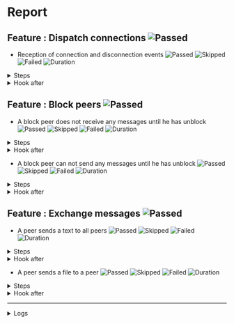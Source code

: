 # Report

## Feature : Dispatch connections ![Passed](https://img.shields.io/badge/Passed-green)

- Reception of connection and disconnection events ![Passed](https://img.shields.io/badge/18-Passed-green) ![Skipped](https://img.shields.io/badge/0-Skipped-yellow) ![Failed](https://img.shields.io/badge/0-Failed-red) ![Duration](https://img.shields.io/badge/6s-923ms-blue)

<details>
<summary>Steps</summary>

  - the following peers are started (line 4) ![Passed](https://img.shields.io/badge/Passed-green) ![Duration](https://img.shields.io/badge/3s-474ms-blue)
  - the peer "P1" connects to "P0" (line 10) ![Passed](https://img.shields.io/badge/Passed-green) ![Duration](https://img.shields.io/badge/0s-3ms-blue)
  - the peer "P0" receives (line 11) ![Passed](https://img.shields.io/badge/Passed-green) ![Duration](https://img.shields.io/badge/0s-1ms-blue)
  - the peer "P1" receives (line 14) ![Passed](https://img.shields.io/badge/Passed-green) ![Duration](https://img.shields.io/badge/0s-1ms-blue)
  - the peer "P2" connects to "P0" (line 17) ![Passed](https://img.shields.io/badge/Passed-green) ![Duration](https://img.shields.io/badge/0s-6ms-blue)
  - the peer "P0" receives (line 18) ![Passed](https://img.shields.io/badge/Passed-green) ![Duration](https://img.shields.io/badge/0s-4ms-blue)
  - the peer "P1" receives (line 21) ![Passed](https://img.shields.io/badge/Passed-green) ![Duration](https://img.shields.io/badge/0s-3ms-blue)
  - the peer "P2" receives (line 24) ![Passed](https://img.shields.io/badge/Passed-green) ![Duration](https://img.shields.io/badge/0s-2ms-blue)
  - the peer "P3" connects to "P0" (line 28) ![Passed](https://img.shields.io/badge/Passed-green) ![Duration](https://img.shields.io/badge/0s-2ms-blue)
  - the peer "P0" receives (line 29) ![Passed](https://img.shields.io/badge/Passed-green) ![Duration](https://img.shields.io/badge/0s-1ms-blue)
  - the peer "P1" receives (line 32) ![Passed](https://img.shields.io/badge/Passed-green) ![Duration](https://img.shields.io/badge/0s-404ms-blue)
  - the peer "P2" receives (line 35) ![Passed](https://img.shields.io/badge/Passed-green) ![Duration](https://img.shields.io/badge/2s-2ms-blue)
  - the peer "P3" receives (line 38) ![Passed](https://img.shields.io/badge/Passed-green) ![Duration](https://img.shields.io/badge/0s-403ms-blue)
  - the peer "P2" disconnects (line 43) ![Passed](https://img.shields.io/badge/Passed-green) ![Duration](https://img.shields.io/badge/0s-3ms-blue)
  - the peer "P0" receives (line 44) ![Passed](https://img.shields.io/badge/Passed-green) ![Duration](https://img.shields.io/badge/0s-1ms-blue)
  - the peer "P1" receives (line 47) ![Passed](https://img.shields.io/badge/Passed-green) ![Duration](https://img.shields.io/badge/0s-1ms-blue)
  - the peer "P3" receives (line 50) ![Passed](https://img.shields.io/badge/Passed-green) ![Duration](https://img.shields.io/badge/0s-602ms-blue)
  - the peer "P2" receives (line 53) ![Passed](https://img.shields.io/badge/Passed-green) ![Duration](https://img.shields.io/badge/0s-1ms-blue)
</details>



<details>
<summary>Hook after</summary>

- ![Passed](https://img.shields.io/badge/Passed-green) ![Duration](https://img.shields.io/badge/0s-402ms-blue)
</details>



## Feature : Block peers ![Passed](https://img.shields.io/badge/Passed-green)

- A block peer does not receive any messages until he has unblock ![Passed](https://img.shields.io/badge/17-Passed-green) ![Skipped](https://img.shields.io/badge/0-Skipped-yellow) ![Failed](https://img.shields.io/badge/0-Failed-red) ![Duration](https://img.shields.io/badge/6s-619ms-blue)

<details>
<summary>Steps</summary>

  - the following peers are started (line 4) ![Passed](https://img.shields.io/badge/Passed-green) ![Duration](https://img.shields.io/badge/3s-472ms-blue)
  - the peer "P1" connects to "P0" (line 9) ![Passed](https://img.shields.io/badge/Passed-green) ![Duration](https://img.shields.io/badge/0s-3ms-blue)
  - the peer "P1" receives (line 10) ![Passed](https://img.shields.io/badge/Passed-green) ![Duration](https://img.shields.io/badge/0s-1ms-blue)
  - the peer "P0" receives (line 13) ![Passed](https://img.shields.io/badge/Passed-green) ![Duration](https://img.shields.io/badge/0s-1ms-blue)
  - the peer "P2" connects to "P0" (line 16) ![Passed](https://img.shields.io/badge/Passed-green) ![Duration](https://img.shields.io/badge/0s-7ms-blue)
  - the peer "P1" receives (line 17) ![Passed](https://img.shields.io/badge/Passed-green) ![Duration](https://img.shields.io/badge/0s-4ms-blue)
  - the peer "P0" receives (line 20) ![Passed](https://img.shields.io/badge/Passed-green) ![Duration](https://img.shields.io/badge/0s-3ms-blue)
  - the peer "P2" receives (line 23) ![Passed](https://img.shields.io/badge/Passed-green) ![Duration](https://img.shields.io/badge/0s-2ms-blue)
  - the peer "P1" blocks the peer "P2" (line 27) ![Passed](https://img.shields.io/badge/Passed-green) ![Duration](https://img.shields.io/badge/0s-1ms-blue)
  - the peer "P2" receives (line 28) ![Passed](https://img.shields.io/badge/Passed-green) ![Duration](https://img.shields.io/badge/0s-2ms-blue)
  - the peer "P1" sends "I am a peer" to "all" (line 31) ![Passed](https://img.shields.io/badge/Passed-green) ![Duration](https://img.shields.io/badge/0s-403ms-blue)
  - the peer "P0" receives (line 32) ![Passed](https://img.shields.io/badge/Passed-green) ![Duration](https://img.shields.io/badge/1s-2ms-blue)
  - the peer "P2" does not receives (line 35) ![Passed](https://img.shields.io/badge/Passed-green) ![Duration](https://img.shields.io/badge/1s-404ms-blue)
  - the peer "P1" unblocks the peer "P2" (line 38) ![Passed](https://img.shields.io/badge/Passed-green) ![Duration](https://img.shields.io/badge/0s-1ms-blue)
  - the peer "P2" receives (line 39) ![Passed](https://img.shields.io/badge/Passed-green) ![Duration](https://img.shields.io/badge/0s-2ms-blue)
  - the peer "P1" sends "Hello" to "all" (line 42) ![Passed](https://img.shields.io/badge/Passed-green) ![Duration](https://img.shields.io/badge/0s-1ms-blue)
  - the peer "P2" receives (line 43) ![Passed](https://img.shields.io/badge/Passed-green) ![Duration](https://img.shields.io/badge/0s-302ms-blue)
</details>



<details>
<summary>Hook after</summary>

- ![Passed](https://img.shields.io/badge/Passed-green) ![Duration](https://img.shields.io/badge/0s-302ms-blue)
</details>


- A block peer can not send any messages until he has unblock ![Passed](https://img.shields.io/badge/17-Passed-green) ![Skipped](https://img.shields.io/badge/0-Skipped-yellow) ![Failed](https://img.shields.io/badge/0-Failed-red) ![Duration](https://img.shields.io/badge/6s-317ms-blue)

<details>
<summary>Steps</summary>

  - the following peers are started (line 48) ![Passed](https://img.shields.io/badge/Passed-green) ![Duration](https://img.shields.io/badge/3s-472ms-blue)
  - the peer "P1" connects to "P0" (line 53) ![Passed](https://img.shields.io/badge/Passed-green) ![Duration](https://img.shields.io/badge/0s-1ms-blue)
  - the peer "P1" receives (line 54) ![Passed](https://img.shields.io/badge/Passed-green) ![Duration](https://img.shields.io/badge/0s-2ms-blue)
  - the peer "P0" receives (line 57) ![Passed](https://img.shields.io/badge/Passed-green) ![Duration](https://img.shields.io/badge/0s-1ms-blue)
  - the peer "P2" connects to "P0" (line 60) ![Passed](https://img.shields.io/badge/Passed-green) ![Duration](https://img.shields.io/badge/0s-1ms-blue)
  - the peer "P1" receives (line 61) ![Passed](https://img.shields.io/badge/Passed-green) ![Duration](https://img.shields.io/badge/0s-7ms-blue)
  - the peer "P0" receives (line 64) ![Passed](https://img.shields.io/badge/Passed-green) ![Duration](https://img.shields.io/badge/0s-4ms-blue)
  - the peer "P2" receives (line 67) ![Passed](https://img.shields.io/badge/Passed-green) ![Duration](https://img.shields.io/badge/0s-3ms-blue)
  - the peer "P2" blocks the peer "P1" (line 71) ![Passed](https://img.shields.io/badge/Passed-green) ![Duration](https://img.shields.io/badge/0s-2ms-blue)
  - the peer "P1" receives (line 72) ![Passed](https://img.shields.io/badge/Passed-green) ![Duration](https://img.shields.io/badge/0s-2ms-blue)
  - the peer "P1" sends "I am a peer" to "all" (line 75) ![Passed](https://img.shields.io/badge/Passed-green) ![Duration](https://img.shields.io/badge/0s-404ms-blue)
  - the peer "P0" receives (line 76) ![Passed](https://img.shields.io/badge/Passed-green) ![Duration](https://img.shields.io/badge/0s-2ms-blue)
  - the peer "P2" does not receives (line 79) ![Passed](https://img.shields.io/badge/Passed-green) ![Duration](https://img.shields.io/badge/2s-2ms-blue)
  - the peer "P2" unblocks the peer "P1" (line 82) ![Passed](https://img.shields.io/badge/Passed-green) ![Duration](https://img.shields.io/badge/0s-403ms-blue)
  - the peer "P1" receives (line 83) ![Passed](https://img.shields.io/badge/Passed-green) ![Duration](https://img.shields.io/badge/0s-2ms-blue)
  - the peer "P1" sends "Hello" to "all" (line 86) ![Passed](https://img.shields.io/badge/Passed-green) ![Duration](https://img.shields.io/badge/0s-2ms-blue)
  - the peer "P2" receives (line 87) ![Passed](https://img.shields.io/badge/Passed-green) ![Duration](https://img.shields.io/badge/0s-1ms-blue)
</details>



<details>
<summary>Hook after</summary>

- ![Passed](https://img.shields.io/badge/Passed-green) ![Duration](https://img.shields.io/badge/0s-602ms-blue)
</details>



## Feature : Exchange messages ![Passed](https://img.shields.io/badge/Passed-green)

- A peer sends a text to all peers ![Passed](https://img.shields.io/badge/13-Passed-green) ![Skipped](https://img.shields.io/badge/0-Skipped-yellow) ![Failed](https://img.shields.io/badge/0-Failed-red) ![Duration](https://img.shields.io/badge/5s-907ms-blue)

<details>
<summary>Steps</summary>

  - the following peers are started (line 4) ![Passed](https://img.shields.io/badge/Passed-green) ![Duration](https://img.shields.io/badge/3s-471ms-blue)
  - the peer "P1" connects to "P0" (line 10) ![Passed](https://img.shields.io/badge/Passed-green) ![Duration](https://img.shields.io/badge/0s-3ms-blue)
  - the peer "P0" receives (line 11) ![Passed](https://img.shields.io/badge/Passed-green) ![Duration](https://img.shields.io/badge/0s-1ms-blue)
  - the peer "P2" connects to "P0" (line 14) ![Passed](https://img.shields.io/badge/Passed-green) ![Duration](https://img.shields.io/badge/0s-1ms-blue)
  - the peer "P0" receives (line 15) ![Passed](https://img.shields.io/badge/Passed-green) ![Duration](https://img.shields.io/badge/0s-6ms-blue)
  - the peer "P3" connects to "P0" (line 18) ![Passed](https://img.shields.io/badge/Passed-green) ![Duration](https://img.shields.io/badge/0s-3ms-blue)
  - the peer "P0" receives (line 19) ![Passed](https://img.shields.io/badge/Passed-green) ![Duration](https://img.shields.io/badge/0s-4ms-blue)
  - the peer "P2" receives (line 22) ![Passed](https://img.shields.io/badge/Passed-green) ![Duration](https://img.shields.io/badge/0s-3ms-blue)
  - the peer "P3" receives (line 27) ![Passed](https://img.shields.io/badge/Passed-green) ![Duration](https://img.shields.io/badge/0s-1ms-blue)
  - the peer "P1" sends "Hello all" to "all" (line 32) ![Passed](https://img.shields.io/badge/Passed-green) ![Duration](https://img.shields.io/badge/0s-2ms-blue)
  - the peer "P0" receives (line 33) ![Passed](https://img.shields.io/badge/Passed-green) ![Duration](https://img.shields.io/badge/0s-404ms-blue)
  - the peer "P2" receives (line 36) ![Passed](https://img.shields.io/badge/Passed-green) ![Duration](https://img.shields.io/badge/1s-2ms-blue)
  - the peer "P3" receives (line 39) ![Passed](https://img.shields.io/badge/Passed-green) ![Duration](https://img.shields.io/badge/1s-2ms-blue)
</details>



<details>
<summary>Hook after</summary>

- ![Passed](https://img.shields.io/badge/Passed-green) ![Duration](https://img.shields.io/badge/0s-403ms-blue)
</details>


- A peer sends a file to a peer ![Passed](https://img.shields.io/badge/11-Passed-green) ![Skipped](https://img.shields.io/badge/0-Skipped-yellow) ![Failed](https://img.shields.io/badge/0-Failed-red) ![Duration](https://img.shields.io/badge/3s-497ms-blue)

<details>
<summary>Steps</summary>

  - the following peers are started (line 44) ![Passed](https://img.shields.io/badge/Passed-green) ![Duration](https://img.shields.io/badge/3s-467ms-blue)
  - the peer "P1" connects to "P0" (line 50) ![Passed](https://img.shields.io/badge/Passed-green) ![Duration](https://img.shields.io/badge/0s-3ms-blue)
  - the peer "P0" receives (line 51) ![Passed](https://img.shields.io/badge/Passed-green) ![Duration](https://img.shields.io/badge/0s-1ms-blue)
  - the peer "P2" connects to "P0" (line 54) ![Passed](https://img.shields.io/badge/Passed-green) ![Duration](https://img.shields.io/badge/0s-1ms-blue)
  - the peer "P0" receives (line 55) ![Passed](https://img.shields.io/badge/Passed-green) ![Duration](https://img.shields.io/badge/0s-1ms-blue)
  - the peer "P3" connects to "P0" (line 58) ![Passed](https://img.shields.io/badge/Passed-green) ![Duration](https://img.shields.io/badge/0s-7ms-blue)
  - the peer "P0" receives (line 59) ![Passed](https://img.shields.io/badge/Passed-green) ![Duration](https://img.shields.io/badge/0s-3ms-blue)
  - the peer "P2" receives (line 62) ![Passed](https://img.shields.io/badge/Passed-green) ![Duration](https://img.shields.io/badge/0s-3ms-blue)
  - the peer "P3" receives (line 67) ![Passed](https://img.shields.io/badge/Passed-green) ![Duration](https://img.shields.io/badge/0s-2ms-blue)
  - the peer "P2" sends "file:/tests/test.txt" to "P1" (line 72) ![Passed](https://img.shields.io/badge/Passed-green) ![Duration](https://img.shields.io/badge/0s-2ms-blue)
  - the peer "P1" receives (line 73) ![Passed](https://img.shields.io/badge/Passed-green) ![Duration](https://img.shields.io/badge/0s-2ms-blue)
</details>



<details>
<summary>Hook after</summary>

- ![Passed](https://img.shields.io/badge/Passed-green) ![Duration](https://img.shields.io/badge/0s-403ms-blue)
</details>


---


<details>
<summary>Logs</summary>

```
  2023-10-06T13:59:07.343366Z  INFO rudp2plib::thread: Peer started on port 9000.
    at src/thread.rs:101

  2023-10-06T13:59:07.439361Z  INFO rudp2plib::thread: Peer started on port 9001.
    at src/thread.rs:101

  2023-10-06T13:59:07.557597Z  INFO rudp2plib::thread: Peer started on port 9002.
    at src/thread.rs:101

  2023-10-06T13:59:07.705378Z  INFO rudp2plib::thread: Peer started on port 9003.
    at src/thread.rs:101

  2023-10-06T13:59:07.859034Z  INFO rudp2plib::thread: Peer started on port 9100.
    at src/thread.rs:101

  2023-10-06T13:59:08.099012Z  INFO rudp2plib::thread: Peer started on port 9101.
    at src/thread.rs:101

  2023-10-06T13:59:08.492075Z  INFO rudp2plib::thread: Peer started on port 9102.
    at src/thread.rs:101

  2023-10-06T13:59:08.602965Z  INFO rudp2plib::thread: Peer started on port 9200.
    at src/thread.rs:101

  2023-10-06T13:59:08.842996Z  INFO rudp2plib::thread: Peer started on port 9201.
    at src/thread.rs:101

  2023-10-06T13:59:08.910720Z  INFO rudp2plib::thread: Peer started on port 9202.
    at src/thread.rs:101

  2023-10-06T13:59:08.993226Z  INFO rudp2plib::thread: Peer started on port 9300.
    at src/thread.rs:101

  2023-10-06T13:59:09.138897Z  INFO rudp2plib::thread: Peer started on port 9301.
    at src/thread.rs:101

  2023-10-06T13:59:09.372928Z  INFO rudp2plib::thread: Peer started on port 9302.
    at src/thread.rs:101

  2023-10-06T13:59:09.583511Z  INFO rudp2plib::thread: Peer started on port 9303.
    at src/thread.rs:101

  2023-10-06T13:59:09.688442Z  INFO rudp2plib::thread: Peer started on port 9400.
    at src/thread.rs:101

  2023-10-06T13:59:09.851190Z  INFO rudp2plib::thread: Peer started on port 9401.
    at src/thread.rs:101

  2023-10-06T13:59:10.292914Z  INFO rudp2plib::thread: Peer started on port 9402.
    at src/thread.rs:101

  2023-10-06T13:59:10.707010Z  INFO rudp2plib::thread: Peer started on port 9403.
    at src/thread.rs:101

  2023-10-06T13:59:10.737259Z  INFO rudp2plib::thread: Peer stopped on port 9403.
    at src/thread.rs:136

  2023-10-06T13:59:10.837888Z  INFO rudp2plib::thread: Peer stopped on port 9401.
    at src/thread.rs:136

  2023-10-06T13:59:10.938532Z  INFO rudp2plib::thread: Peer stopped on port 9402.
    at src/thread.rs:136

  2023-10-06T13:59:11.038616Z  INFO rudp2plib::thread: Peer stopped on port 9400.
    at src/thread.rs:136

  2023-10-06T13:59:13.145176Z  INFO rudp2plib::thread: Peer stopped on port 9301.
    at src/thread.rs:136

  2023-10-06T13:59:13.245616Z  INFO rudp2plib::thread: Peer stopped on port 9302.
    at src/thread.rs:136

  2023-10-06T13:59:13.346002Z  INFO rudp2plib::thread: Peer stopped on port 9303.
    at src/thread.rs:136

  2023-10-06T13:59:13.446361Z  INFO rudp2plib::thread: Peer stopped on port 9300.
    at src/thread.rs:136

  2023-10-06T13:59:13.553837Z  INFO rudp2plib::thread: Peer stopped on port 9200.
    at src/thread.rs:136

  2023-10-06T13:59:13.654146Z  INFO rudp2plib::thread: Peer stopped on port 9201.
    at src/thread.rs:136

  2023-10-06T13:59:13.754625Z  INFO rudp2plib::thread: Peer stopped on port 9202.
    at src/thread.rs:136

  2023-10-06T13:59:13.855614Z  INFO rudp2plib::thread: Peer stopped on port 9100.
    at src/thread.rs:136

  2023-10-06T13:59:13.955711Z  INFO rudp2plib::thread: Peer stopped on port 9102.
    at src/thread.rs:136

  2023-10-06T13:59:14.056251Z  INFO rudp2plib::thread: Peer stopped on port 9101.
    at src/thread.rs:136

  2023-10-06T13:59:14.158410Z  INFO rudp2plib::thread: Peer stopped on port 9003.
    at src/thread.rs:136

  2023-10-06T13:59:14.258610Z  INFO rudp2plib::thread: Peer stopped on port 9002.
    at src/thread.rs:136

  2023-10-06T13:59:14.359179Z  INFO rudp2plib::thread: Peer stopped on port 9000.
    at src/thread.rs:136

  2023-10-06T13:59:14.459243Z  INFO rudp2plib::thread: Peer stopped on port 9001.
    at src/thread.rs:136

  2023-10-06T13:59:07.343366Z  INFO rudp2plib::thread: Peer started on port 9000.
    at src/thread.rs:101

  2023-10-06T13:59:07.439361Z  INFO rudp2plib::thread: Peer started on port 9001.
    at src/thread.rs:101

  2023-10-06T13:59:07.557597Z  INFO rudp2plib::thread: Peer started on port 9002.
    at src/thread.rs:101

  2023-10-06T13:59:07.705378Z  INFO rudp2plib::thread: Peer started on port 9003.
    at src/thread.rs:101

  2023-10-06T13:59:07.859034Z  INFO rudp2plib::thread: Peer started on port 9100.
    at src/thread.rs:101

  2023-10-06T13:59:08.099012Z  INFO rudp2plib::thread: Peer started on port 9101.
    at src/thread.rs:101

  2023-10-06T13:59:08.492075Z  INFO rudp2plib::thread: Peer started on port 9102.
    at src/thread.rs:101

  2023-10-06T13:59:08.602965Z  INFO rudp2plib::thread: Peer started on port 9200.
    at src/thread.rs:101

  2023-10-06T13:59:08.842996Z  INFO rudp2plib::thread: Peer started on port 9201.
    at src/thread.rs:101

  2023-10-06T13:59:08.910720Z  INFO rudp2plib::thread: Peer started on port 9202.
    at src/thread.rs:101

  2023-10-06T13:59:08.993226Z  INFO rudp2plib::thread: Peer started on port 9300.
    at src/thread.rs:101

  2023-10-06T13:59:09.138897Z  INFO rudp2plib::thread: Peer started on port 9301.
    at src/thread.rs:101

  2023-10-06T13:59:09.372928Z  INFO rudp2plib::thread: Peer started on port 9302.
    at src/thread.rs:101

  2023-10-06T13:59:09.583511Z  INFO rudp2plib::thread: Peer started on port 9303.
    at src/thread.rs:101

  2023-10-06T13:59:09.688442Z  INFO rudp2plib::thread: Peer started on port 9400.
    at src/thread.rs:101

  2023-10-06T13:59:09.851190Z  INFO rudp2plib::thread: Peer started on port 9401.
    at src/thread.rs:101

  2023-10-06T13:59:10.292914Z  INFO rudp2plib::thread: Peer started on port 9402.
    at src/thread.rs:101

  2023-10-06T13:59:10.707010Z  INFO rudp2plib::thread: Peer started on port 9403.
    at src/thread.rs:101

  2023-10-06T13:59:10.737259Z  INFO rudp2plib::thread: Peer stopped on port 9403.
    at src/thread.rs:136

  2023-10-06T13:59:10.837888Z  INFO rudp2plib::thread: Peer stopped on port 9401.
    at src/thread.rs:136

  2023-10-06T13:59:10.938532Z  INFO rudp2plib::thread: Peer stopped on port 9402.
    at src/thread.rs:136

  2023-10-06T13:59:11.038616Z  INFO rudp2plib::thread: Peer stopped on port 9400.
    at src/thread.rs:136

  2023-10-06T13:59:13.145176Z  INFO rudp2plib::thread: Peer stopped on port 9301.
    at src/thread.rs:136

  2023-10-06T13:59:13.245616Z  INFO rudp2plib::thread: Peer stopped on port 9302.
    at src/thread.rs:136

  2023-10-06T13:59:13.346002Z  INFO rudp2plib::thread: Peer stopped on port 9303.
    at src/thread.rs:136

  2023-10-06T13:59:13.446361Z  INFO rudp2plib::thread: Peer stopped on port 9300.
    at src/thread.rs:136

  2023-10-06T13:59:13.553837Z  INFO rudp2plib::thread: Peer stopped on port 9200.
    at src/thread.rs:136

  2023-10-06T13:59:13.654146Z  INFO rudp2plib::thread: Peer stopped on port 9201.
    at src/thread.rs:136

  2023-10-06T13:59:13.754625Z  INFO rudp2plib::thread: Peer stopped on port 9202.
    at src/thread.rs:136

  2023-10-06T13:59:13.855614Z  INFO rudp2plib::thread: Peer stopped on port 9100.
    at src/thread.rs:136

  2023-10-06T13:59:13.955711Z  INFO rudp2plib::thread: Peer stopped on port 9102.
    at src/thread.rs:136

  2023-10-06T13:59:14.056251Z  INFO rudp2plib::thread: Peer stopped on port 9101.
    at src/thread.rs:136

  2023-10-06T13:59:14.158410Z  INFO rudp2plib::thread: Peer stopped on port 9003.
    at src/thread.rs:136

  2023-10-06T13:59:14.258610Z  INFO rudp2plib::thread: Peer stopped on port 9002.
    at src/thread.rs:136

  2023-10-06T13:59:14.359179Z  INFO rudp2plib::thread: Peer stopped on port 9000.
    at src/thread.rs:136

  2023-10-06T13:59:14.459243Z  INFO rudp2plib::thread: Peer stopped on port 9001.
    at src/thread.rs:136

  2023-10-06T13:59:07.343366Z  INFO rudp2plib::thread: Peer started on port 9000.
    at src/thread.rs:101

  2023-10-06T13:59:07.439361Z  INFO rudp2plib::thread: Peer started on port 9001.
    at src/thread.rs:101

  2023-10-06T13:59:07.557597Z  INFO rudp2plib::thread: Peer started on port 9002.
    at src/thread.rs:101

  2023-10-06T13:59:07.705378Z  INFO rudp2plib::thread: Peer started on port 9003.
    at src/thread.rs:101

  2023-10-06T13:59:07.859034Z  INFO rudp2plib::thread: Peer started on port 9100.
    at src/thread.rs:101

  2023-10-06T13:59:08.099012Z  INFO rudp2plib::thread: Peer started on port 9101.
    at src/thread.rs:101

  2023-10-06T13:59:08.492075Z  INFO rudp2plib::thread: Peer started on port 9102.
    at src/thread.rs:101

  2023-10-06T13:59:08.602965Z  INFO rudp2plib::thread: Peer started on port 9200.
    at src/thread.rs:101

  2023-10-06T13:59:08.842996Z  INFO rudp2plib::thread: Peer started on port 9201.
    at src/thread.rs:101

  2023-10-06T13:59:08.910720Z  INFO rudp2plib::thread: Peer started on port 9202.
    at src/thread.rs:101

  2023-10-06T13:59:08.993226Z  INFO rudp2plib::thread: Peer started on port 9300.
    at src/thread.rs:101

  2023-10-06T13:59:09.138897Z  INFO rudp2plib::thread: Peer started on port 9301.
    at src/thread.rs:101

  2023-10-06T13:59:09.372928Z  INFO rudp2plib::thread: Peer started on port 9302.
    at src/thread.rs:101

  2023-10-06T13:59:09.583511Z  INFO rudp2plib::thread: Peer started on port 9303.
    at src/thread.rs:101

  2023-10-06T13:59:09.688442Z  INFO rudp2plib::thread: Peer started on port 9400.
    at src/thread.rs:101

  2023-10-06T13:59:09.851190Z  INFO rudp2plib::thread: Peer started on port 9401.
    at src/thread.rs:101

  2023-10-06T13:59:10.292914Z  INFO rudp2plib::thread: Peer started on port 9402.
    at src/thread.rs:101

  2023-10-06T13:59:10.707010Z  INFO rudp2plib::thread: Peer started on port 9403.
    at src/thread.rs:101

  2023-10-06T13:59:10.737259Z  INFO rudp2plib::thread: Peer stopped on port 9403.
    at src/thread.rs:136

  2023-10-06T13:59:10.837888Z  INFO rudp2plib::thread: Peer stopped on port 9401.
    at src/thread.rs:136

  2023-10-06T13:59:10.938532Z  INFO rudp2plib::thread: Peer stopped on port 9402.
    at src/thread.rs:136

  2023-10-06T13:59:11.038616Z  INFO rudp2plib::thread: Peer stopped on port 9400.
    at src/thread.rs:136

  2023-10-06T13:59:13.145176Z  INFO rudp2plib::thread: Peer stopped on port 9301.
    at src/thread.rs:136

  2023-10-06T13:59:13.245616Z  INFO rudp2plib::thread: Peer stopped on port 9302.
    at src/thread.rs:136

  2023-10-06T13:59:13.346002Z  INFO rudp2plib::thread: Peer stopped on port 9303.
    at src/thread.rs:136

  2023-10-06T13:59:13.446361Z  INFO rudp2plib::thread: Peer stopped on port 9300.
    at src/thread.rs:136

  2023-10-06T13:59:13.553837Z  INFO rudp2plib::thread: Peer stopped on port 9200.
    at src/thread.rs:136

  2023-10-06T13:59:13.654146Z  INFO rudp2plib::thread: Peer stopped on port 9201.
    at src/thread.rs:136

  2023-10-06T13:59:13.754625Z  INFO rudp2plib::thread: Peer stopped on port 9202.
    at src/thread.rs:136

  2023-10-06T13:59:13.855614Z  INFO rudp2plib::thread: Peer stopped on port 9100.
    at src/thread.rs:136

  2023-10-06T13:59:13.955711Z  INFO rudp2plib::thread: Peer stopped on port 9102.
    at src/thread.rs:136

  2023-10-06T13:59:14.056251Z  INFO rudp2plib::thread: Peer stopped on port 9101.
    at src/thread.rs:136

  2023-10-06T13:59:14.158410Z  INFO rudp2plib::thread: Peer stopped on port 9003.
    at src/thread.rs:136

  2023-10-06T13:59:14.258610Z  INFO rudp2plib::thread: Peer stopped on port 9002.
    at src/thread.rs:136

  2023-10-06T13:59:14.359179Z  INFO rudp2plib::thread: Peer stopped on port 9000.
    at src/thread.rs:136

  2023-10-06T13:59:14.459243Z  INFO rudp2plib::thread: Peer stopped on port 9001.
    at src/thread.rs:136

  2023-10-06T13:59:07.343366Z  INFO rudp2plib::thread: Peer started on port 9000.
    at src/thread.rs:101

  2023-10-06T13:59:07.439361Z  INFO rudp2plib::thread: Peer started on port 9001.
    at src/thread.rs:101

  2023-10-06T13:59:07.557597Z  INFO rudp2plib::thread: Peer started on port 9002.
    at src/thread.rs:101

  2023-10-06T13:59:07.705378Z  INFO rudp2plib::thread: Peer started on port 9003.
    at src/thread.rs:101

  2023-10-06T13:59:07.859034Z  INFO rudp2plib::thread: Peer started on port 9100.
    at src/thread.rs:101

  2023-10-06T13:59:08.099012Z  INFO rudp2plib::thread: Peer started on port 9101.
    at src/thread.rs:101

  2023-10-06T13:59:08.492075Z  INFO rudp2plib::thread: Peer started on port 9102.
    at src/thread.rs:101

  2023-10-06T13:59:08.602965Z  INFO rudp2plib::thread: Peer started on port 9200.
    at src/thread.rs:101

  2023-10-06T13:59:08.842996Z  INFO rudp2plib::thread: Peer started on port 9201.
    at src/thread.rs:101

  2023-10-06T13:59:08.910720Z  INFO rudp2plib::thread: Peer started on port 9202.
    at src/thread.rs:101

  2023-10-06T13:59:08.993226Z  INFO rudp2plib::thread: Peer started on port 9300.
    at src/thread.rs:101

  2023-10-06T13:59:09.138897Z  INFO rudp2plib::thread: Peer started on port 9301.
    at src/thread.rs:101

  2023-10-06T13:59:09.372928Z  INFO rudp2plib::thread: Peer started on port 9302.
    at src/thread.rs:101

  2023-10-06T13:59:09.583511Z  INFO rudp2plib::thread: Peer started on port 9303.
    at src/thread.rs:101

  2023-10-06T13:59:09.688442Z  INFO rudp2plib::thread: Peer started on port 9400.
    at src/thread.rs:101

  2023-10-06T13:59:09.851190Z  INFO rudp2plib::thread: Peer started on port 9401.
    at src/thread.rs:101

  2023-10-06T13:59:10.292914Z  INFO rudp2plib::thread: Peer started on port 9402.
    at src/thread.rs:101

  2023-10-06T13:59:10.707010Z  INFO rudp2plib::thread: Peer started on port 9403.
    at src/thread.rs:101

  2023-10-06T13:59:10.737259Z  INFO rudp2plib::thread: Peer stopped on port 9403.
    at src/thread.rs:136

  2023-10-06T13:59:10.837888Z  INFO rudp2plib::thread: Peer stopped on port 9401.
    at src/thread.rs:136

  2023-10-06T13:59:10.938532Z  INFO rudp2plib::thread: Peer stopped on port 9402.
    at src/thread.rs:136

  2023-10-06T13:59:11.038616Z  INFO rudp2plib::thread: Peer stopped on port 9400.
    at src/thread.rs:136

  2023-10-06T13:59:13.145176Z  INFO rudp2plib::thread: Peer stopped on port 9301.
    at src/thread.rs:136

  2023-10-06T13:59:13.245616Z  INFO rudp2plib::thread: Peer stopped on port 9302.
    at src/thread.rs:136

  2023-10-06T13:59:13.346002Z  INFO rudp2plib::thread: Peer stopped on port 9303.
    at src/thread.rs:136

  2023-10-06T13:59:13.446361Z  INFO rudp2plib::thread: Peer stopped on port 9300.
    at src/thread.rs:136

  2023-10-06T13:59:07.343366Z  INFO rudp2plib::thread: Peer started on port 9000.
    at src/thread.rs:101

  2023-10-06T13:59:07.439361Z  INFO rudp2plib::thread: Peer started on port 9001.
    at src/thread.rs:101

  2023-10-06T13:59:07.557597Z  INFO rudp2plib::thread: Peer started on port 9002.
    at src/thread.rs:101

  2023-10-06T13:59:07.705378Z  INFO rudp2plib::thread: Peer started on port 9003.
    at src/thread.rs:101

  2023-10-06T13:59:07.859034Z  INFO rudp2plib::thread: Peer started on port 9100.
    at src/thread.rs:101

  2023-10-06T13:59:08.099012Z  INFO rudp2plib::thread: Peer started on port 9101.
    at src/thread.rs:101

  2023-10-06T13:59:08.492075Z  INFO rudp2plib::thread: Peer started on port 9102.
    at src/thread.rs:101

  2023-10-06T13:59:08.602965Z  INFO rudp2plib::thread: Peer started on port 9200.
    at src/thread.rs:101

  2023-10-06T13:59:08.842996Z  INFO rudp2plib::thread: Peer started on port 9201.
    at src/thread.rs:101

  2023-10-06T13:59:08.910720Z  INFO rudp2plib::thread: Peer started on port 9202.
    at src/thread.rs:101

  2023-10-06T13:59:08.993226Z  INFO rudp2plib::thread: Peer started on port 9300.
    at src/thread.rs:101

  2023-10-06T13:59:09.138897Z  INFO rudp2plib::thread: Peer started on port 9301.
    at src/thread.rs:101

  2023-10-06T13:59:09.372928Z  INFO rudp2plib::thread: Peer started on port 9302.
    at src/thread.rs:101

  2023-10-06T13:59:09.583511Z  INFO rudp2plib::thread: Peer started on port 9303.
    at src/thread.rs:101

  2023-10-06T13:59:09.688442Z  INFO rudp2plib::thread: Peer started on port 9400.
    at src/thread.rs:101

  2023-10-06T13:59:09.851190Z  INFO rudp2plib::thread: Peer started on port 9401.
    at src/thread.rs:101

  2023-10-06T13:59:10.292914Z  INFO rudp2plib::thread: Peer started on port 9402.
    at src/thread.rs:101

  2023-10-06T13:59:10.707010Z  INFO rudp2plib::thread: Peer started on port 9403.
    at src/thread.rs:101

  2023-10-06T13:59:10.737259Z  INFO rudp2plib::thread: Peer stopped on port 9403.
    at src/thread.rs:136

  2023-10-06T13:59:10.837888Z  INFO rudp2plib::thread: Peer stopped on port 9401.
    at src/thread.rs:136

  2023-10-06T13:59:10.938532Z  INFO rudp2plib::thread: Peer stopped on port 9402.
    at src/thread.rs:136

  2023-10-06T13:59:11.038616Z  INFO rudp2plib::thread: Peer stopped on port 9400.
    at src/thread.rs:136


```
</details>

